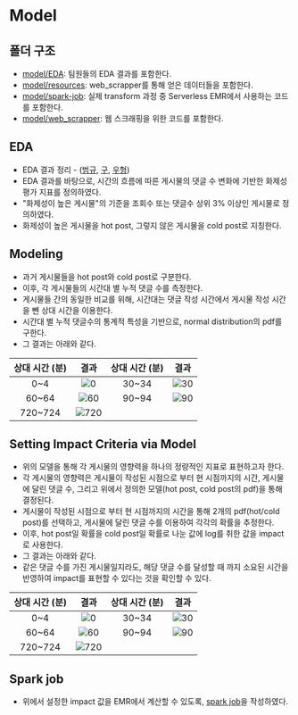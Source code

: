 # Model
## 폴더 구조
- [model/EDA](https://github.com/softeerbootcamp4th/DE3-team-project/tree/main/model/EDA): 팀원들의 EDA 결과를 포함한다.
- [model/resources](https://github.com/softeerbootcamp4th/DE3-team-project/tree/main/model/resources): web_scrapper를 통해 얻은 데이터들을 포함한다.
- [model/spark-job](https://github.com/softeerbootcamp4th/DE3-team-project/tree/main/model/spark-job): 실제 transform 과정 중 Serverless EMR에서 사용하는 코드를 포함한다.
- [model/web_scrapper](https://github.com/softeerbootcamp4th/DE3-team-project/tree/main/model/web_scrapper): 웹 스크래핑을 위한 코드를 포함한다.

## EDA
- EDA 결과 정리 - ([범규](https://github.com/nothingmin/softeer-team-project/tree/main/model/EDA/bg), [구](https://github.com/nothingmin/softeer-team-project/tree/main/model/EDA/gu), [우형](https://github.com/nothingmin/softeer-team-project/tree/main/model/EDA/wh))
- EDA 결과를 바탕으로, 시간의 흐름에 따른 게시물의 댓글 수 변화에 기반한 화제성 평가 지표를 정의하였다.
- "화제성이 높은 게시물"의 기준을 조회수 또는 댓글수 상위 3% 이상인 게시물로 정의하였다.
- 화제성이 높은 게시물을 hot post, 그렇지 않은 게시물을 cold post로 지칭한다.

## Modeling
- 과거 게시물들을 hot post와 cold post로 구분한다.
- 이후, 각 게시물들의 시간대 별 누적 댓글 수를 측정한다.
- 게시물들 간의 동일한 비교를 위해, 시간대는 댓글 작성 시간에서 게시물 작성 시간을 뺀 상대 시간을 이용한다.
- 시간대 별 누적 댓글수의 통계적 특성을 기반으로, normal distribution의 pdf를 구한다.
- 그 결과는 아래와 같다.   


|상대 시간 (분)|결과|상대 시간 (분)|결과|   
|:------:|:---:|:--:|:--:|      
|0~4| ![0](https://github.com/user-attachments/assets/01357711-8d46-452f-a027-f0ede8e62f40)|30~34|![30](https://github.com/user-attachments/assets/f826e21b-5462-4a17-96e0-75cc0919a0a0)|   
|60~64|![60](https://github.com/user-attachments/assets/bc6bdb57-c0ad-4af7-b148-daa4f1543c44)|90~94|![90](https://github.com/user-attachments/assets/1e8d0c70-afa1-4cd9-8527-fa1eabcce279)|   
|720~724|![720](https://github.com/user-attachments/assets/45719c17-9b21-475f-8ff7-9c6f8222f5e2)||| 

## Setting Impact Criteria via Model
- 위의 모델을 통해 각 게시물의 영향력을 하나의 정량적인 지표로 표현하고자 한다.
- 각 게시물의 영향력은 게시물이 작성된 시점으로 부터 현 시점까지의 시간, 게시물에 달린 댓글 수, 그리고 위에서 정의한 모델(hot post, cold post의 pdf)을 통해 결정된다.
- 게시물이 작성된 시점으로 부터 현 시점까지의 시간을 통해 2개의 pdf(hot/cold post)를 선택하고, 게시물에 달린 댓글 수를 이용하여 각각의 확률을 추정한다.
- 이후, hot post일 확률을 cold post일 확률로 나눈 값에 log를 취한 값을 impact로 사용한다.
- 그 결과는 아래와 같다.
- 같은 댓글 수를 가진 게시물일지라도, 해당 댓글 수를 달성할 때 까지 소요된 시간을 반영하여 impact를 표현할 수 있다는 것을 확인할 수 있다.


|상대 시간 (분)|결과|상대 시간 (분)|결과|   
|:------:|:---:|:--:|:--:|      
|0~4|![0](https://github.com/user-attachments/assets/5f9dbac0-b038-41a1-ba1c-ce0df2a9cf2b)|30~34|![30](https://github.com/user-attachments/assets/7589a1d7-ce90-4405-a1f2-c3839abfe959)|   
|60~64|![60](https://github.com/user-attachments/assets/4a8c67bd-0e06-480e-ba83-14c42d6e22f2)|90~94|![90](https://github.com/user-attachments/assets/86601b08-37df-45c0-b333-013db6c63521)|   
|720~724|![720](https://github.com/user-attachments/assets/94ab5af3-6013-4c11-b037-23ef479f00c4)||| 

## Spark job
- 위에서 설정한 impact 값을 EMR에서 계산할 수 있도록, [spark job](https://github.com/nothingmin/softeer-team-project/tree/main/model/spark-job)을 작성하였다. 
